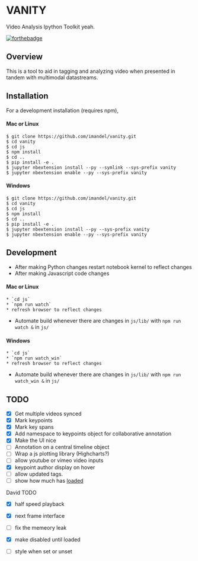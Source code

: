 VANITY
===============================

Video Analysis Ipython Toolkit yeah.  

[![forthebadge](https://forthebadge.com/images/badges/gluten-free.svg)](https://forthebadge.com)

Overview
--------

This is a tool to aid in tagging and analyzing video when presented in tandem with multimodal datastreams. 


Installation
------------

<!--To install use pip:

    $ pip install vanity
    $ jupyter nbextension enable --py --sys-prefix vanity


To install for jupyterlab (*not tested in jupyterlab*)

    $ jupyter labextension install vanity
-->
For a development installation (requires npm),

#### Mac or Linux
    $ git clone https://github.com/imandel/vanity.git
    $ cd vanity
    $ cd js
    $ npm install
    $ cd .. 
    $ pip install -e .
    $ jupyter nbextension install --py --symlink --sys-prefix vanity
    $ jupyter nbextension enable --py --sys-prefix vanity

#### Windows
    $ git clone https://github.com/imandel/vanity.git
    $ cd vanity
    $ cd js
    $ npm install
    $ cd .. 
    $ pip install -e .
    $ jupyter nbextension install --py --sys-prefix vanity
    $ jupyter nbextension enable --py --sys-prefix vanity
<!-- $ jupyter labextension install js -->

Development
-----------

* After making Python changes restart notebook kernel to reflect changes
* After making Javascript code changes

#### Mac or Linux
    * `cd js`
    * `npm run watch`
    * refresh browser to reflect changes
* Automate build whenever there are changes in `js/lib/` with `npm run watch &` in `js/`

#### Windows
    * `cd js`
    * `npm run watch_win`
    * refresh browser to reflect changes
* Automate build whenever there are changes in `js/lib/` with `npm run watch_win &` in `js/`

TODO
----

- [x] Get multiple videos synced
- [x] Mark keypoints
- [x] Mark key spans
- [x] Add namespace to keypoints object for collaborative annotation
- [x] Make the UI nice
- [ ] Annotation on a central timeline object
- [ ] Wrap a js plotting library (Highcharts?)
- [ ] allow youtube or vimeo video inputs
- [x] keypoint author display on hover
- [ ] allow updated tags.
- [ ] show how much has [loaded](https://stackoverflow.com/questions/5029519/html5-video-percentage-loaded)

David TODO
- [x] half speed playback
- [x] next frame interface
- [ ] fix the memeory leak
- [x] make disabled until loaded
- [ ] style when set or unset
 

<!-- When actively developing extension, build Jupyter Lab with the command:

    $ jupyter lab --watch

This take a minute or so to get started, but then allows you to hot-reload your javascript extension.
To see a change, save your javascript, watch the terminal for an update.

Note on first `jupyter lab --watch`, you may need to touch a file to get Jupyter Lab to open. -->

